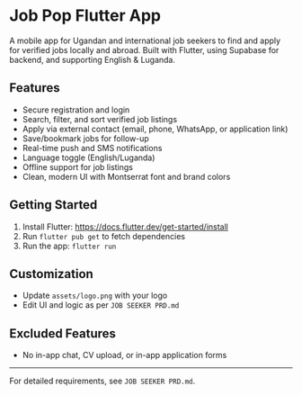 # Job Pop Flutter App

A mobile app for Ugandan and international job seekers to find and apply for verified jobs locally and abroad. Built with Flutter, using Supabase for backend, and supporting English & Luganda.

## Features
- Secure registration and login
- Search, filter, and sort verified job listings
- Apply via external contact (email, phone, WhatsApp, or application link)
- Save/bookmark jobs for follow-up
- Real-time push and SMS notifications
- Language toggle (English/Luganda)
- Offline support for job listings
- Clean, modern UI with Montserrat font and brand colors

## Getting Started
1. Install Flutter: https://docs.flutter.dev/get-started/install
2. Run `flutter pub get` to fetch dependencies
3. Run the app: `flutter run`

## Customization
- Update `assets/logo.png` with your logo
- Edit UI and logic as per `JOB SEEKER PRD.md`

## Excluded Features
- No in-app chat, CV upload, or in-app application forms

---

For detailed requirements, see `JOB SEEKER PRD.md`.
